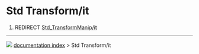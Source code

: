 # Std Transform/it
1.  REDIRECT [Std_TransformManip/it](Std_TransformManip/it.md)



---
![](images/Button_right.svg) [documentation index](../README.md) > Std Transform/it
